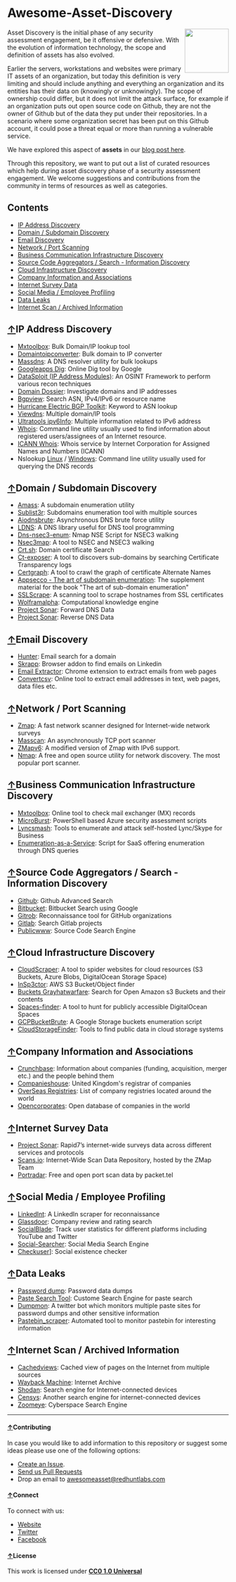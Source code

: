 # Awesome-Asset-Discovery
[<img src="https://redhuntlabs.com/assets/images/target-audience-512-512x512.png" align="right" width="100">](https://redhuntlabs.com/)

Asset Discovery is the initial phase of any security assessment engagement, be it offensive or defensive. With the evolution of information technology, the scope and definition of assets has also evolved. 

Earlier the servers, workstations and websites were primary IT assets of an organization, but today this definition is very limiting and should include anything and everything an organization and its entities has their data on (knowingly or unknowingly). The scope of ownership could differ, but it does not limit the attack surface, for example if an organization puts out open source code on Github, they are not the owner of Github but of the data they put under their repositories. In a scenario where some organization secret has been put on this Github account, it could pose a threat equal or more than running a vulnerable service.

We have explored this aspect of **assets** in our [blog post here](https://redhuntlabs.com/blog/what-is-an-asset.html).

Through this repository, we want to put out a list of curated resources which help during asset discovery phase of a security assessment engagement. We welcome suggestions and contributions from the community in terms of resources as well as categories.

## Contents

 - [IP Address Discovery](#ip-address-discovery)
 - [Domain / Subdomain Discovery](#domain--subdomain-discovery)
 - [Email Discovery](#email-discovery)
 - [Network / Port Scanning](#network--port-scanning)
 - [Business Communication Infrastructure Discovery](#business-communication-infrastructure-discovery)
 - [Source Code Aggregators / Search - Information Discovery](#source-code-aggregators--search---information-discovery)
 - [Cloud Infrastructure Discovery](#cloud-infrastructure-discovery)
 - [Company Information and Associations](#company-information-and-associations)
 - [Internet Survey Data](#internet-survey-data)
 - [Social Media / Employee Profiling](#social-media--employee-profiling)
 - [Data Leaks](#data-leaks)
 - [Internet Scan / Archived Information](#internet-scan--archived-information)


## [↑](#contents)IP Address Discovery

- [Mxtoolbox](https://mxtoolbox.com/BulkLookup.aspx): Bulk Domain/IP lookup tool  
- [Domaintoipconverter](http://domaintoipconverter.com/): Bulk domain to IP converter  
- [Massdns](https://github.com/blechschmidt/massdns): A DNS resolver utility for bulk lookups  
- [Googleapps Dig](https://toolbox.googleapps.com/apps/dig/): Online Dig tool by Google 
- [DataSploit (IP Address Modules)](https://github.com/DataSploit/datasploit/tree/master/ip): An OSINT Framework to perform various recon techniques 
- [Domain Dossier](https://centralops.net/co/domaindossier.aspx): Investigate domains and IP addresses 
- [Bgpview](https://bgpview.io/): Search ASN, IPv4/IPv6 or resource name 
- [Hurricane Electric BGP Toolkit](https://bgp.he.net/): Keyword to ASN lookup 
- [Viewdns](https://viewdns.info/): Multiple domain/IP tools 
- [Ultratools ipv6Info](https://www.ultratools.com/tools/ipv6Info): Multiple information related to IPv6 address 
- [Whois](https://manpages.debian.org/jessie/whois/whois.1.en.html): Command line utility usually used to find information about registered users/assignees of an Internet resource.
- [ICANN Whois](https://whois.icann.org/en): Whois service by Internet Corporation for Assigned Names and Numbers (ICANN) 
- Nslookup [Linux](https://manpages.debian.org/jessie/dnsutils/nslookup.1.en.html) / [Windows](https://docs.microsoft.com/en-us/windows-server/administration/windows-commands/nslookup): Command line utility usually used for querying the DNS records

## [↑](#contents)Domain / Subdomain Discovery

- [Amass](https://github.com/OWASP/Amass): A subdomain enumeration utility 
- [Sublist3r](https://github.com/aboul3la/Sublist3r): Subdomains enumeration tool with multiple sources 
- [Aiodnsbrute](https://github.com/blark/aiodnsbrute): Asynchronous DNS brute force utility 
- [LDNS](https://github.com/NLnetLabs/ldns): A DNS library useful for DNS tool programming 
- [Dns-nsec3-enum](https://nmap.org/nsedoc/scripts/dns-nsec3-enum.html): Nmap NSE Script for NSEC3 walking 
- [Nsec3map](https://github.com/anonion0/nsec3map): A tool to NSEC and NSEC3 walking
- [Crt.sh](https://crt.sh/?a=1): Domain certificate Search 
- [Ct-exposer](https://github.com/chris408/ct-exposer): A tool to discovers sub-domains by searching Certificate Transparency logs 
- [Certgraph](https://github.com/lanrat/certgraph): A tool to crawl the graph of certificate Alternate Names 
- [Appsecco - The art of subdomain enumeration](https://github.com/appsecco/the-art-of-subdomain-enumeration): The supplement material for the book "The art of sub-domain enumeration" 
- [SSLScrape](https://github.com/jhaddix/sslScrape): A scanning tool to scrape hostnames from SSL certificates 
- [Wolframalpha](https://www.wolframalpha.com/): Computational knowledge engine 
- [Project Sonar](https://opendata.rapid7.com/sonar.fdns_v2/): Forward DNS Data 
- [Project Sonar](https://opendata.rapid7.com/sonar.rdns_v2/): Reverse DNS Data 

## [↑](#contents)Email Discovery

- [Hunter](https://hunter.io/): Email search for a domain  
- [Skrapp](https://www.skrapp.io/): Browser addon to find emails on Linkedin  
- [Email Extractor](https://chrome.google.com/webstore/detail/email-extractor/jdianbbpnakhcmfkcckaboohfgnngfcc?hl=en): Chrome extension to extract emails from web pages  
- [Convertcsv](http://convertcsv.com/email-extractor.htm): Online tool to extract email addresses in text, web pages, data files etc. 

## [↑](#contents)Network / Port Scanning

- [Zmap](https://github.com/zmap/zmap): A fast network scanner designed for Internet-wide network surveys  
- [Masscan](https://github.com/robertdavidgraham/masscan): An asynchronously TCP port scanner  
- [ZMapv6](https://github.com/tumi8/zmap): A modified version of Zmap with IPv6 support.  
- [Nmap](https://nmap.org/): A free and open source utility for network discovery. The most popular port scanner. 

## [↑](#contents)Business Communication Infrastructure Discovery

- [Mxtoolbox](https://mxtoolbox.com/): Online tool to check mail exchanger (MX) records 
- [MicroBurst](https://github.com/NetSPI/MicroBurst): PowerShell based Azure security assessment scripts 
- [Lyncsmash](https://github.com/nyxgeek/lyncsmash): Tools to enumerate and attack self-hosted Lync/Skype for Business 
- [Enumeration-as-a-Service](https://github.com/sosdave/Enumeration-as-a-Service): Script for SaaS offering enumeration through DNS queries 

## [↑](#contents)Source Code Aggregators / Search - Information Discovery

- [Github](https://github.com/search/advanced): Github Advanced Search 
- [Bitbucket](https://www.google.com/search?q=site:bitbucket.org&q=<keyword>): Bitbucket Search using Google
- [Gitrob](https://github.com/michenriksen/gitrob): Reconnaissance tool for GitHub organizations 
- [Gitlab](https://gitlab.com/explore/projects): Search Gitlab projects 
- [Publicwww](https://publicwww.com/): Source Code Search Engine 

## [↑](#contents)Cloud Infrastructure Discovery

- [CloudScraper](https://github.com/jordanpotti/CloudScraper): A tool to spider websites for cloud resources (S3 Buckets, Azure Blobs, DigitalOcean Storage Space) 
- [InSp3ctor](https://github.com/brianwarehime/inSp3ctor): AWS S3 Bucket/Object finder 
- [Buckets Grayhatwarfare](https://buckets.grayhatwarfare.com/): Search for Open Amazon s3 Buckets and their contents 
- [Spaces-finder](https://github.com/appsecco/spaces-finder): A tool to hunt for publicly accessible DigitalOcean Spaces 
- [GCPBucketBrute](https://github.com/RhinoSecurityLabs/GCPBucketBrute): A Google Storage buckets enumeration script 
- [CloudStorageFinder](https://github.com/digininja/CloudStorageFinder): Tools to find public data in cloud storage systems

## [↑](#contents)Company Information and Associations

- [Crunchbase](https://www.crunchbase.com/): Information about companies (funding, acquisition, merger etc.) and the people behind them 
- [Companieshouse](https://beta.companieshouse.gov.uk/): United Kingdom's registrar of companies 
- [OverSeas Registries](https://www.gov.uk/government/publications/overseas-registries/overseas-registries): List of company registries located around the world 
- [Opencorporates](https://opencorporates.com): Open database of companies in the world 

## [↑](#contents)Internet Survey Data

- [Project Sonar](https://opendata.rapid7.com/): Rapid7’s internet-wide surveys data across different services and protocols 
- [Scans.io](https://scans.io): Internet-Wide Scan Data Repository, hosted by the ZMap Team    
- [Portradar](https://portradar.packet.tel/): Free and open port scan data by packet.tel 

## [↑](#contents)Social Media / Employee Profiling

- [LinkedInt](https://github.com/mdsecactivebreach/LinkedInt): A LinkedIn scraper for reconnaissance 
- [Glassdoor](https://www.glassdoor.co.in/Reviews/index.htm): Company review and rating search 
- [SocialBlade](https://socialblade.com/): Track user statistics for different platforms including YouTube and Twitter 
- [Social-Searcher](https://www.social-searcher.com/): Social Media Search Engine 
- [Checkuser](https://checkuser.org)]: Social existence checker

## [↑](#contents)Data Leaks

- [Password dump](https://publicdbhost.dmca.gripe): Password data dumps  
- [Paste Search Tool](https://inteltechniques.com/OSINT/pastebins.html): Custome Search Engine for paste search
- [Dumpmon](https://twitter.com/dumpmon): A twitter bot which monitors multiple paste sites for password dumps and other sensitive information  
- [Pastebin_scraper](https://github.com/Critical-Start/pastebin_scraper): Automated tool to monitor pastebin for interesting information 

## [↑](#contents)Internet Scan / Archived Information

- [Cachedviews](https://cachedviews.com/): Cached view of pages on the Internet from multiple sources
- [Wayback Machine](http://web.archive.org/): Internet Archive  
- [Shodan](http://shodan.io/): Search engine for Internet-connected devices  
- [Censys](https://censys.io/): Another search engine for internet-connected devices  
- [Zoomeye](https://www.zoomeye.org/): Cyberspace Search Engine  


***


#### [↑](#contents)Contributing

In case you would like to add information to this repository or suggest some ideas please use one of the following options:
- [Create an Issue](https://github.com/redhuntlabs/Awesome-Asset-Discovery/issues/new/choose).
- [Send us Pull Requests](https://github.com/redhuntlabs/Awesome-Asset-Discovery/pulls)
- Drop an email to awesomeasset@redhuntlabs.com 

#### [↑](#contents)Connect

To connect with us:
- [Website](https://redhuntlabs.com)
- [Twitter](https://twitter.com/redhuntlabs)
- [Facebook](https://www.facebook.com/redhunt.labs)

#### [↑](#contents)License

This work is licensed under [**CC0 1.0 Universal**](https://github.com/redhuntlabs/Awesome-Asset-Discovery/blob/master/License.md)
